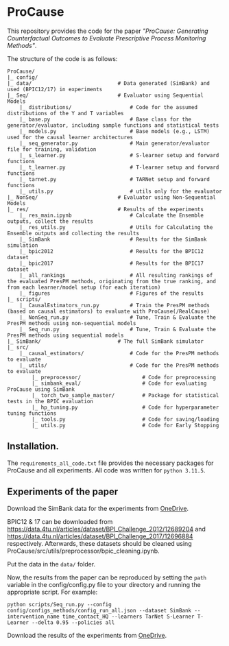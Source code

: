 # ProCause
This repository provides the code for the paper *"ProCause: Generating Counterfactual Outcomes to Evaluate Prescriptive Process Monitoring Methods"*. 

The structure of the code is as follows:
```
ProCause/
|_ config/                          
|_ data/                            # Data generated (SimBank) and used (BPIC12/17) in experiments
|_ Seq/                             # Evaluator using Sequential Models
    |_ distributions/                   # Code for the assumed distributions of the Y and T variables
    |_ base.py                          # Base class for the generator/evaluator, including sample functions and statistical tests
    |_ models.py                        # Base models (e.g., LSTM) used for the causal learner architectures
    |_ seq_generator.py                 # Main generator/evaluator file for training, validation
    |_ s_learner.py                     # S-learner setup and forward functions
    |_ t_learner.py                     # T-learner setup and forward functions
    |_ tarnet.py                        # TARNet setup and forward functions
    |_ utils.py                         # utils only for the evaluator
|_ NonSeq/                          # Evaluator using Non-Sequential Models
|_ res/                             # Results of the experiments
    |_ res_main.ipynb                   # Calculate the Ensemble outputs, collect the results
    |_ res_utils.py                     # Utils for Calculating the Ensemble outputs and collecting the results
    |_ SimBank                          # Results for the SimBank simulation
    |_ bpic2012                         # Results for the BPIC12 dataset
    |_ bpic2017                         # Results for the BPIC17 dataset
    |_ all_rankings                     # All resulting rankings of the evaluated PresPM methods, originating from the true ranking, and from each learner/model setup (for each iteration)
    |_ figures                          # Figures of the results
|_ scripts/
    |_ CausalEstimators_run.py          # Train the PresPM methods (based on causal estimators) to evaluate with ProCause(/RealCause)
    |_ NonSeq_run.py                    # Tune, Train & Evaluate the PresPM methods using non-sequential models
    |_ Seq_run.py                       # Tune, Train & Evaluate the PresPM methods using sequential models
|_ SimBank/                         # The full SimBank simulator
|_ src/        
    |_ causal_estimators/               # Code for the PresPM methods to evaluate    
    |_ utils/                           # Code for the PresPM methods to evaluate       
        |_ preprocessor/                    # Code for preprocessing
        |_ simbank_eval/                    # Code for evaluating ProCause using SimBank
        |_ torch_two_sample_master/         # Package for statistical tests in the BPIC evaluation
        |_ hp_tuning.py                     # Code for hyperparameter tuning functions
        |_ tools.py                         # Code for saving/loading
        |_ utils.py                         # Code for Early Stopping
```

## Installation.
The ```requirements_all_code.txt``` file provides the necessary packages for ProCause and all experiments.
All code was written for ```python 3.11.5```.

## Experiments of the paper
Download the SimBank data for the experiments from [OneDrive](https://kuleuven-my.sharepoint.com/:f:/g/personal/jakob_demoor_kuleuven_be/Eka6L_hsm2JJvY-JE7vTHhcBytKdAJi5-D6pan229LJy-Q?e=I6Mthf). 

BPIC12 & 17 can be downloaded from https://data.4tu.nl/articles/dataset/BPI_Challenge_2012/12689204 and https://data.4tu.nl/articles/dataset/BPI_Challenge_2017/12696884 respectively. Afterwards, these datasets should be cleaned using ProCause/src/utils/preprocessor/bpic_cleaning.ipynb.

Put the data in the ```data/``` folder. 

Now, the results from the paper can be reproduced by setting the ```path``` variable in the config/config.py file to your directory and running the appropriate script. For example:

```
python scripts/Seq_run.py --config config/configs_methods/config_run_all.json --dataset SimBank --intervention_name time_contact_HQ --learners TarNet S-Learner T-Learner --delta 0.95 --policies all
```

Download the results of the experiments from [OneDrive](https://kuleuven-my.sharepoint.com/:f:/g/personal/jakob_demoor_kuleuven_be/Es2BSf9z7mZNuCP3Z3wS84sBdvlSpgp81gM3-OOA3iDQvg?e=p5O22r). 